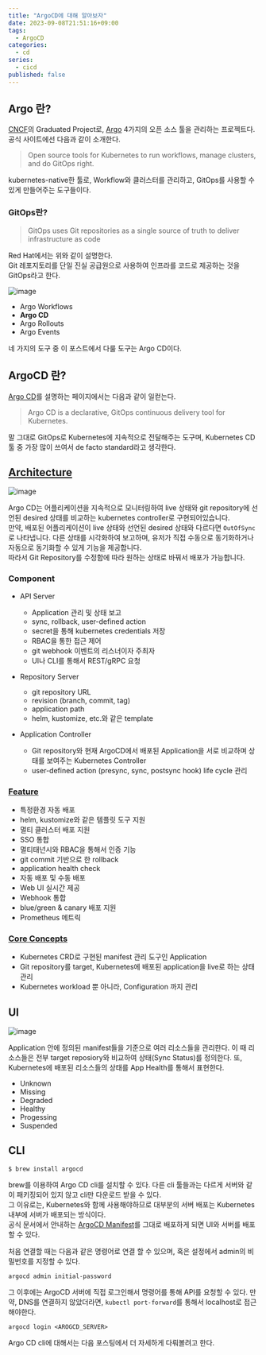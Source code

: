 ```yaml
---
title: "ArgoCD에 대해 알아보자"
date: 2023-09-08T21:51:16+09:00
tags:
  - ArgoCD
categories:
  - cd
series:
  - cicd
published: false
---
```


## Argo 란?

[CNCF](https://www.cncf.io/projects/argo/)의 Graduated Project로, [Argo](https://argoproj.github.io/) 4가지의 오픈 소스 툴을 관리하는 프로젝트다.
공식 사이트에선 다음과 같이 소개한다.

> Open source tools for Kubernetes to run workflows, manage clusters, and do GitOps right.

kubernetes-native한 툴로, Workflow와 클러스터를 관리하고, GitOps를 사용할 수 있게 만들어주는 도구들이다. 

### GitOps란?

> GitOps uses Git repositories as a single source of truth to deliver infrastructure as code

Red Hat에서는 위와 같이 설명한다.  
Git 레포지토리를 단일 진실 공급원으로 사용하여 인프라를 코드로 제공하는 것을 GitOps라고 한다.

![image](https://github.com/lee20h/blog/assets/59367782/6fab1e2e-f33e-4545-adb3-de464edcfdb4)

- Argo Workflows
- **Argo CD**
- Argo Rollouts
- Argo Events

네 가지의 도구 중 이 포스트에서 다룰 도구는 Argo CD이다. 

## ArgoCD 란?

[Argo CD](https://argo-cd.readthedocs.io/en/stable/)를 설명하는 페이지에서는 다음과 같이 일컫는다.

> Argo CD is a declarative, GitOps continuous delivery tool for Kubernetes.

말 그대로 GitOps로 Kubernetes에 지속적으로 전달해주는 도구며, Kubernetes CD 툴 중 가장 많이 쓰여서 de facto standard라고 생각한다.

## [Architecture](https://argo-cd.readthedocs.io/en/stable/#features)

![image](https://github.com/lee20h/blog/assets/59367782/b8640f63-1e7f-4d4f-b3ff-5404acad7a45)

Argo CD는 어플리케이션을 지속적으로 모니터링하여 live 상태와 git repository에 선언된 desired 상태를 비교하는 kubernetes controller로 구현되어있습니다.  
만약, 배포된 어플리케이션이 live 상태와 선언된 desired 상태와 다르다면 `OutOfSync`로 나타냅니다. 다른 상태를 시각화하여 보고하며, 유저가 직접 수동으로 동기화하거나 자동으로 동기화할 수 있게 기능을 제공합니다.  
따라서 Git Repository를 수정함에 따라 원하는 상태로 바꿔서 배포가 가능합니다.

### Component

- API Server
  - Application 관리 및 상태 보고
  - sync, rollback, user-defined action
  - secret을 통해 kubernetes credentials 저장
  - RBAC을 통한 접근 제어
  - git webhook 이벤트의 리스너이자 주최자
  - UI나 CLI를 통해서 REST/gRPC 요청

- Repository Server
  - git repository URL
  - revision (branch, commit, tag)
  - application path
  - helm, kustomize, etc.와 같은 template

- Application Controller
  - Git repository와 현재 ArgoCD에서 배포된 Application을 서로 비교하며 상태를 보여주는 Kubernetes Controller
  - user-defined action (presync, sync, postsync hook) life cycle 관리

### [Feature](https://argo-cd.readthedocs.io/en/stable/#features)

- 특정환경 자동 배포
- helm, kustomize와 같은 템플릿 도구 지원
- 멀티 클러스터 배포 지원
- SSO 통합
- 멀티태넌시와 RBAC을 통해서 인증 기능
- git commit 기반으로 한 rollback
- application health check
- 자동 배포 및 수동 배포
- Web UI 실시간 제공
- Webhook 통합
- blue/green & canary 배포 지원
- Prometheus 메트릭

### [Core Concepts](https://argo-cd.readthedocs.io/en/stable/core_concepts/)

- Kubernetes CRD로 구현된 manifest 관리 도구인 Application
- Git repository를 target, Kubernetes에 배포된 application을 live로 하는 상태 관리
- Kubernetes workload 뿐 아니라, Configuration 까지 관리

## UI

![image](https://github.com/lee20h/blog/assets/59367782/1a4e9f41-cd07-475a-bd96-8f24574ee8f6)

Application 안에 정의된 manifest들을 기준으로 여러 리소스들을 관리한다. 이 때 리소스들은 전부 target reposiory와 비교하여 상태(Sync Status)를 정의한다.
또, Kubernetes에 배포된 리소스들의 상태를 App Health를 통해서 표현한다. 

- Unknown
- Missing
- Degraded
- Healthy
- Progessing
- Suspended

## CLI

```shell
$ brew install argocd
```

brew를 이용하여 Argo CD cli를 설치할 수 있다. 다른 cli 툴들과는 다르게 서버와 같이 패키징되어 있지 않고 cli만 다운로드 받을 수 있다.  
그 이유로는, Kubernetes와 함께 사용해야하므로 대부분의 서버 배포는 Kubernetes 내부에 서버가 배포되는 방식이다.  
공식 문서에서 안내하는 [ArgoCD Manifest](https://raw.githubusercontent.com/argoproj/argo-cd/stable/manifests/core-install.yaml)를 그대로 배포하게 되면 UI와 서버를 배포할 수 있다.

처음 연결할 때는 다음과 같은 명령어로 연결 할 수 있으며, 혹은 설정에서 admin의 비밀번호를 지정할 수 있다.

```shell
argocd admin initial-password
```

그 이후에는 ArgoCD 서버에 직접 로그인해서 명령어를 통해 API를 요청할 수 있다. 만약, DNS를 연결하지 않았더라면, `kubectl port-forward`를 통해서 localhost로 접근해야한다.

```shell
argocd login <AROGCD_SERVER>
```

Argo CD cli에 대해서는 다음 포스팅에서 더 자세하게 다뤄볼려고 한다.